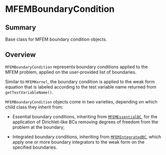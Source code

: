 # MFEMBoundaryCondition

## Summary

Base class for MFEM boundary condition objects.

## Overview

`MFEMBoundaryCondition` represents boundary conditions applied to the MFEM problem, applied on the
user-provided list of boundaries.

Similar to `MFEMKernel`, the boundary condition is applied to the weak form equation that is labeled
according to the test variable name returned from `getTestVariableName()`.

`MFEMBoundaryCondition` objects come in two varieties, depending on which child class they inherit
from:

- Essential boundary conditions, inheriting from [`MFEMEssentialBC`](source/mfem/bcs/MFEMEssentialBC.md),
  for the application of Dirichlet-like BCs removing degrees of freedom from the problem at the
  boundary;

- Integrated boundary conditions, inheriting from
  [`MFEMIntegratedBC`](source/mfem/bcs/MFEMIntegratedBC.md), which apply one or more boundary integrators
  to the weak form on the specified boundaries.

